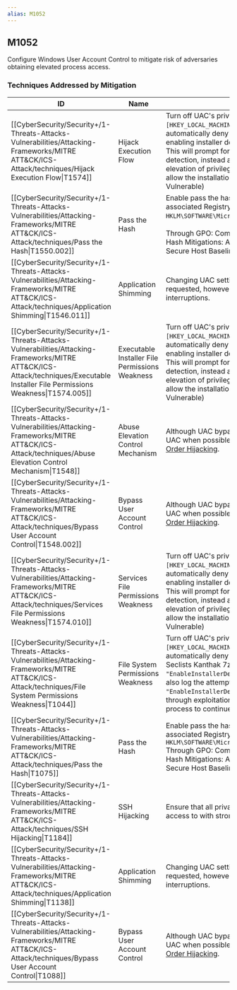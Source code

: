 ```yaml
---
alias: M1052
---
```


## M1052

Configure Windows User Account Control to mitigate risk of adversaries obtaining elevated process access.


### Techniques Addressed by Mitigation

| ID | Name | Description |
| --- | --- | --- |
| [[CyberSecurity/Security+/1-Threats-Attacks-Vulnerabilities/Attacking-Frameworks/MITRE ATT&CK/ICS-Attack/techniques/Hijack Execution Flow\|T1574]] | Hijack Execution Flow | Turn off UAC's privilege elevation for standard users <code>[HKEY_LOCAL_MACHINE\SOFTWARE\Microsoft\Windows\CurrentVersion\Policies\System]</code> to automatically deny elevation requests, add: <code>"ConsentPromptBehaviorUser"=dword:00000000</code>. Consider enabling installer detection for all users by adding: <code>"EnableInstallerDetection"=dword:00000001</code>. This will prompt for a password for installation and also log the attempt. To disable installer detection, instead add: <code>"EnableInstallerDetection"=dword:00000000</code>. This may prevent potential elevation of privileges through exploitation during the process of UAC detecting the installer, but will allow the installation process to continue without being logged.  (Citation: Executable Installers are Vulnerable) |
| [[CyberSecurity/Security+/1-Threats-Attacks-Vulnerabilities/Attacking-Frameworks/MITRE ATT&CK/ICS-Attack/techniques/Pass the Hash\|T1550.002]] | Pass the Hash | Enable pass the hash mitigations to apply UAC restrictions to local accounts on network logon. The associated Registry key is located <code>HKLM\SOFTWARE\Microsoft\Windows\CurrentVersion\Policies\System\LocalAccountTokenFilterPolicy</code>.<br /><br />Through GPO: Computer Configuration > [Policies] > Administrative Templates > SCM: Pass the Hash Mitigations: Apply UAC restrictions to local accounts on network logons.(Citation: GitHub IAD Secure Host Baseline UAC Filtering) |
| [[CyberSecurity/Security+/1-Threats-Attacks-Vulnerabilities/Attacking-Frameworks/MITRE ATT&CK/ICS-Attack/techniques/Application Shimming\|T1546.011]] | Application Shimming | Changing UAC settings to "Always Notify" will give the user more visibility when UAC elevation is requested, however, this option will not be popular among users due to the constant UAC interruptions. |
| [[CyberSecurity/Security+/1-Threats-Attacks-Vulnerabilities/Attacking-Frameworks/MITRE ATT&CK/ICS-Attack/techniques/Executable Installer File Permissions Weakness\|T1574.005]] | Executable Installer File Permissions Weakness | Turn off UAC's privilege elevation for standard users <code>[HKEY_LOCAL_MACHINE\SOFTWARE\Microsoft\Windows\CurrentVersion\Policies\System]</code> to automatically deny elevation requests, add: <code>"ConsentPromptBehaviorUser"=dword:00000000</code>. Consider enabling installer detection for all users by adding: <code>"EnableInstallerDetection"=dword:00000001</code>. This will prompt for a password for installation and also log the attempt. To disable installer detection, instead add: <code>"EnableInstallerDetection"=dword:00000000</code>. This may prevent potential elevation of privileges through exploitation during the process of UAC detecting the installer, but will allow the installation process to continue without being logged.  (Citation: Executable Installers are Vulnerable) |
| [[CyberSecurity/Security+/1-Threats-Attacks-Vulnerabilities/Attacking-Frameworks/MITRE ATT&CK/ICS-Attack/techniques/Abuse Elevation Control Mechanism\|T1548]] | Abuse Elevation Control Mechanism | Although UAC bypass techniques exist, it is still prudent to use the highest enforcement level for UAC when possible and mitigate bypass opportunities that exist with techniques such as [DLL Search Order Hijacking](https://attack.mitre.org/techniques/T1574/001). |
| [[CyberSecurity/Security+/1-Threats-Attacks-Vulnerabilities/Attacking-Frameworks/MITRE ATT&CK/ICS-Attack/techniques/Bypass User Account Control\|T1548.002]] | Bypass User Account Control | Although UAC bypass techniques exist, it is still prudent to use the highest enforcement level for UAC when possible and mitigate bypass opportunities that exist with techniques such as [DLL Search Order Hijacking](https://attack.mitre.org/techniques/T1574/001). |
| [[CyberSecurity/Security+/1-Threats-Attacks-Vulnerabilities/Attacking-Frameworks/MITRE ATT&CK/ICS-Attack/techniques/Services File Permissions Weakness\|T1574.010]] | Services File Permissions Weakness | Turn off UAC's privilege elevation for standard users <code>[HKEY_LOCAL_MACHINE\SOFTWARE\Microsoft\Windows\CurrentVersion\Policies\System]</code>to automatically deny elevation requests, add: <code>"ConsentPromptBehaviorUser"=dword:00000000</code>. Consider enabling installer detection for all users by adding: <code>"EnableInstallerDetection"=dword:00000001</code>. This will prompt for a password for installation and also log the attempt. To disable installer detection, instead add: <code>"EnableInstallerDetection"=dword:00000000</code>. This may prevent potential elevation of privileges through exploitation during the process of UAC detecting the installer, but will allow the installation process to continue without being logged.(Citation: Executable Installers are Vulnerable) |
| [[CyberSecurity/Security+/1-Threats-Attacks-Vulnerabilities/Attacking-Frameworks/MITRE ATT&CK/ICS-Attack/techniques/File System Permissions Weakness\|T1044]] | File System Permissions Weakness | Turn off UAC's privilege elevation for standard users <code>[HKEY_LOCAL_MACHINE\SOFTWARE\Microsoft\Windows\CurrentVersion\Policies\System]</code>to automatically deny elevation requests, add: <code>"ConsentPromptBehaviorUser"=dword:00000000</code> (Citation: Seclists Kanthak 7zip Installer). Consider enabling installer detection for all users by adding: <code>"EnableInstallerDetection"=dword:00000001</code>. This will prompt for a password for installation and also log the attempt. To disable installer detection, instead add: <code>"EnableInstallerDetection"=dword:00000000</code>. This may prevent potential elevation of privileges through exploitation during the process of UAC detecting the installer, but will allow the installation process to continue without being logged. |
| [[CyberSecurity/Security+/1-Threats-Attacks-Vulnerabilities/Attacking-Frameworks/MITRE ATT&CK/ICS-Attack/techniques/Pass the Hash\|T1075]] | Pass the Hash | Enable pass the hash mitigations to apply UAC restrictions to local accounts on network logon. The associated Registry key is located <code>HKLM\\SOFTWARE\\Microsoft\\Windows\\CurrentVersion\\Policies\\System\\LocalAccountTokenFilterPolicy</code> Through GPO: Computer Configuration > [Policies] > Administrative Templates > SCM: Pass the Hash Mitigations: Apply UAC restrictions to local accounts on network logons.(Citation: GitHub IAD Secure Host Baseline UAC Filtering) |
| [[CyberSecurity/Security+/1-Threats-Attacks-Vulnerabilities/Attacking-Frameworks/MITRE ATT&CK/ICS-Attack/techniques/SSH Hijacking\|T1184]] | SSH Hijacking | Ensure that all private keys are stored securely in locations where only the legitimate owner has access to with strong passwords and are rotated frequently. |
| [[CyberSecurity/Security+/1-Threats-Attacks-Vulnerabilities/Attacking-Frameworks/MITRE ATT&CK/ICS-Attack/techniques/Application Shimming\|T1138]] | Application Shimming | Changing UAC settings to "Always Notify" will give the user more visibility when UAC elevation is requested, however, this option will not be popular among users due to the constant UAC interruptions. |
| [[CyberSecurity/Security+/1-Threats-Attacks-Vulnerabilities/Attacking-Frameworks/MITRE ATT&CK/ICS-Attack/techniques/Bypass User Account Control\|T1088]] | Bypass User Account Control | Although UAC bypass techniques exist, it is still prudent to use the highest enforcement level for UAC when possible and mitigate bypass opportunities that exist with techniques such as [DLL Search Order Hijacking](https://attack.mitre.org/techniques/T1038). |
